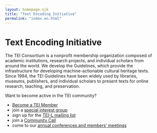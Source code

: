 ```yaml
---
layout: homepage.njk
title: "Text Encoding Initiative"
permalink: "index.en.html"
---
```

# Text Encoding Initiative

The TEI Consortium is a nonprofit membership organization composed of academic institutions, research projects, and individual scholars from around the world. We develop the Guidelines, which provide the infrastructure for developing machine-actionable cultural heritage texts. Since 1994, the TEI Guidelines have been widely used by libraries, museums, publishers, and individual scholars to present texts for online research, teaching, and preservation.

Want to become active in the TEI community? 

* [Become a TEI Member](https://members.tei-c.org/join)
* join a [special interest group](https://tei-c.org/Activities/SIG/)
* sign up for the [TEI-L mailing list](https://tei-c.org/support/#tei-l)
* join a [Community Call](/activities/community) 
* come to our [annual conferences and members’ meetings](http://members.tei-c.org/Events/meetings)
